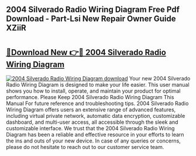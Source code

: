 ## 2004 Silverado Radio Wiring Diagram Free Pdf Download - Part-Lsi New Repair Owner Guide XZiiR

# <h2><a href="http://dflo07.blite.top/?on=2004+Silverado+Radio+Wiring+Diagram">🔗Download New 👉🔴 2004 Silverado Radio Wiring Diagram</a></h2>

[![2004 Silverado Radio Wiring Diagram download](https://i.imgur.com/lujVjoI.png)](http://dflo07.blite.top/?on=2004+Silverado+Radio+Wiring+Diagram)
Your new 2004 Silverado Radio Wiring Diagram is designed to make your life easier. This user manual shows you how to install, operate, and maintain your product for optimal performance. Please Keep 2004 Silverado Radio Wiring Diagram This Manual For future reference and troubleshooting tips. 2004 Silverado Radio Wiring Diagram offers users an extensive range of advanced features, including virtual private network, automatic data encryption, customizable dashboard, and multi-user access, all accessible through the sleek and customizable interface. We trust that the 2004 Silverado Radio Wiring Diagram has been a reliable and effective resource in your efforts to learn the ins and outs of your new device. In case of any queries or concerns, please do not hesitate to reach out to our customer service team.
